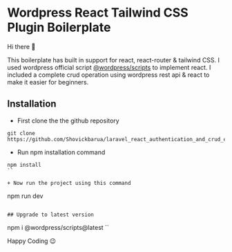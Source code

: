 # Wordpress React Tailwind CSS Plugin Boilerplate

Hi there :rocket: 

This boilerplate has built in support for react, react-router & tailwind CSS. I used wordpress official script [@wordpress/scripts](https://www.npmjs.com/package/@wordpress/scripts) to implement react. I included a complete crud operation using wordpress rest api & react to make it easier for beginners.

## Installation
+ First clone the the github repository

```
git clone https://github.com/Shovickbarua/laravel_react_authentication_and_crud_example.git
```

+ Run npm installation command
```
npm install
``

+ Now run the project using this command
```
npm run dev
```

## Upgrade to latest version

```
npm i @wordpress/scripts@latest
``

Happy Coding :wink:
